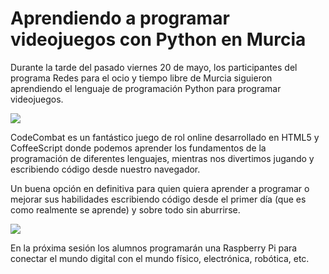 # Aprendiendo a programar videojuegos con Python en Murcia

Durante la tarde del pasado viernes 20 de mayo, los participantes del programa Redes para el ocio y tiempo libre de Murcia siguieron aprendiendo el lenguaje de programación Python para programar videojuegos.

![](1.png)

CodeCombat es un fantástico juego de rol online desarrollado en HTML5 y CoffeeScript donde podemos aprender los fundamentos de la programación de diferentes lenguajes, mientras nos divertimos jugando y escribiendo código desde nuestro navegador.

Un buena opción en definitiva para quien quiera aprender a programar o mejorar sus habilidades escribiendo código desde el primer día (que es como realmente se aprende) y sobre todo sin aburrirse.

![](2.png)

En la próxima sesión los alumnos programarán una Raspberry Pi para conectar el mundo digital con el mundo físico, electrónica, robótica, etc.